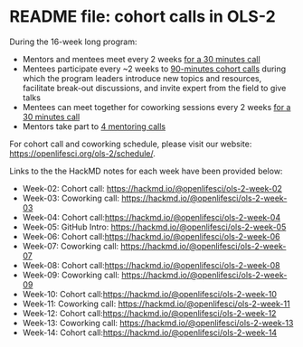 # README file: cohort calls in OLS-2

During the 16-week long program:

-   Mentors and mentees meet every 2 weeks [for a 30 minutes call](https://openlifesci.org/ols-2#mentor-mentee-calls)
-   Mentees participate every ~2 weeks to [90-minutes cohort calls](https://openlifesci.org/ols-2#cohort-calls) during which the program leaders introduce new topics and resources, facilitate break-out discussions, and invite expert from the field to give talks
-   Mentees can meet together for coworking sessions every 2 weeks [for a 30 minutes call](https://openlifesci.org/ols-2#coworking-calls)
-   Mentors take part to [4 mentoring calls](https://openlifesci.org/ols-2#mentors-calls)

For cohort call and coworking schedule, please visit our website: https://openlifesci.org/ols-2/schedule/.

Links to the the HackMD notes for each week have been provided below:

- Week-02: Cohort call: https://hackmd.io/@openlifesci/ols-2-week-02
- Week-03: Coworking call: https://hackmd.io/@openlifesci/ols-2-week-03
- Week-04: Cohort call:https://hackmd.io/@openlifesci/ols-2-week-04
- Week-05: GitHub Intro: https://hackmd.io/@openlifesci/ols-2-week-05
- Week-06: Cohort call:https://hackmd.io/@openlifesci/ols-2-week-06
- Week-07: Coworking call: https://hackmd.io/@openlifesci/ols-2-week-07
- Week-08: Cohort call:https://hackmd.io/@openlifesci/ols-2-week-08
- Week-09: Coworking call: https://hackmd.io/@openlifesci/ols-2-week-09
- Week-10: Cohort call:https://hackmd.io/@openlifesci/ols-2-week-10
- Week-11: Coworking call: https://hackmd.io/@openlifesci/ols-2-week-11
- Week-12: Cohort call:https://hackmd.io/@openlifesci/ols-2-week-12
- Week-13: Coworking call: https://hackmd.io/@openlifesci/ols-2-week-13
- Week-14: Cohort call:https://hackmd.io/@openlifesci/ols-2-week-14

